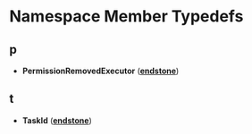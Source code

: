 
# Namespace Member Typedefs



## p

* **PermissionRemovedExecutor** ([**endstone**](namespaceendstone.md))


## t

* **TaskId** ([**endstone**](namespaceendstone.md))




